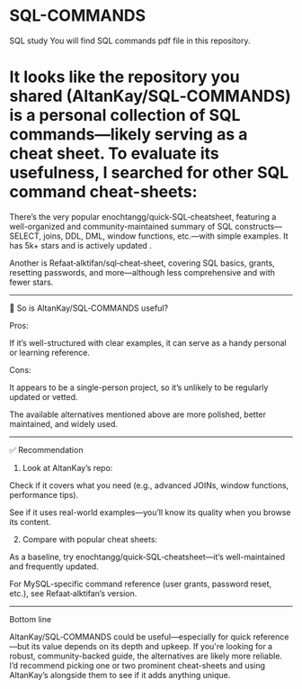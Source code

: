 # SQL-COMMANDS
SQL study
You will find SQL commands pdf file in this repository.

# It looks like the repository you shared (AltanKay/SQL‑COMMANDS) is a personal collection of SQL commands—likely serving as a cheat sheet. To evaluate its usefulness, I searched for other SQL command cheat-sheets:

There’s the very popular enochtangg/quick‑SQL‑cheatsheet, featuring a well-organized and community-maintained summary of SQL constructs—SELECT, joins, DDL, DML, window functions, etc.—with simple examples. It has 5k+ stars and is actively updated  .

Another is Refaat‑alktifan/sql‑cheat‑sheet, covering SQL basics, grants, resetting passwords, and more—although less comprehensive and with fewer stars.

---

🧭 So is AltanKay/SQL‑COMMANDS useful?

Pros:

If it’s well-structured with clear examples, it can serve as a handy personal or learning reference.


Cons:

It appears to be a single-person project, so it’s unlikely to be regularly updated or vetted.

The available alternatives mentioned above are more polished, better maintained, and widely used.

---
✅ Recommendation

1. Look at AltanKay’s repo:

Check if it covers what you need (e.g., advanced JOINs, window functions, performance tips).

See if it uses real-world examples—you’ll know its quality when you browse its content.



2. Compare with popular cheat sheets:

As a baseline, try enochtangg/quick‑SQL‑cheatsheet—it’s well-maintained and frequently updated.

For MySQL-specific command reference (user grants, password reset, etc.), see Refaat‑alktifan’s version.

---
Bottom line

AltanKay/SQL‑COMMANDS could be useful—especially for quick reference—but its value depends on its depth and upkeep. If you're looking for a robust, community-backed guide, the alternatives are likely more reliable. I’d recommend picking one or two prominent cheat-sheets and using AltanKay’s alongside them to see if it adds anything unique.
